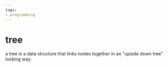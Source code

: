 ```yaml
---
tags:
- programming
---
```

# tree

a tree is a data structure that links nodes together in an "upside down tree" looking way.